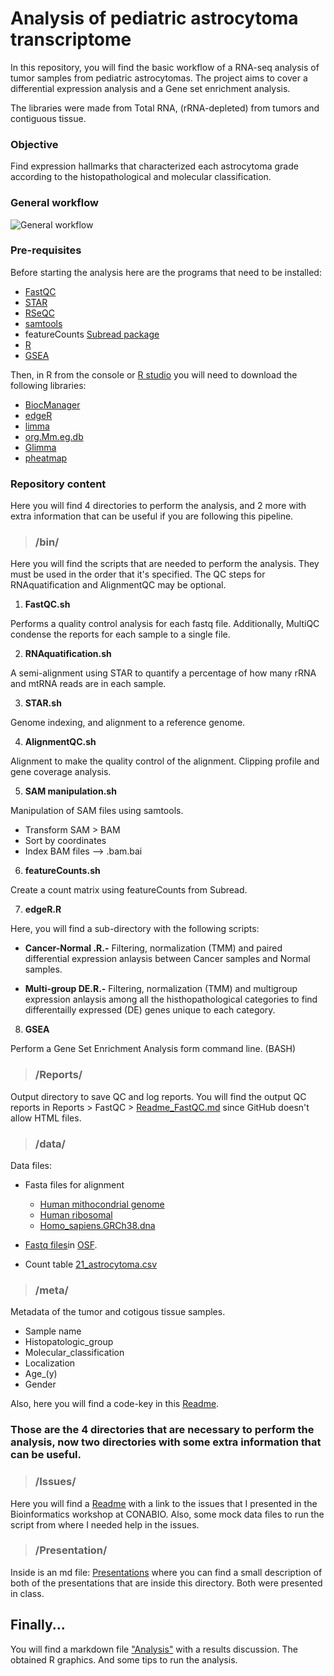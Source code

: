 # Analysis of pediatric astrocytoma transcriptome 

In this repository, you will find the basic workflow of a RNA-seq analysis of tumor samples from pediatric astrocytomas. The project aims to cover a differential expression analysis and a Gene set enrichment analysis. 

The libraries were made from Total RNA, (rRNA-depleted) from tumors and contiguous tissue. 


### Objective

Find expression hallmarks that characterized each astrocytoma grade according to the histopathological and molecular classification.

### General workflow
![General workflow](https://github.com/FernandaDiaz12/pediatric_astrocytoma/blob/master/Bulk%20work-flow.png)


### Pre-requisites 

Before starting the analysis here are the programs that need to be installed:

* [FastQC](https://www.bioinformatics.babraham.ac.uk/projects/fastqc/)
* [STAR](https://hbctraining.github.io/Intro-to-rnaseq-hpc-O2/lessons/03_alignment.html)
* [RSeQC](http://rseqc.sourceforge.net/)
* [samtools](http://www.htslib.org/)
* featureCounts [Subread package](http://subread.sourceforge.net/)
* [R](https://www.r-project.org/)
* [GSEA](http://software.broadinstitute.org/gsea/index.jsp)


Then, in R from the console or [R studio](https://rstudio.com/) you will need to download the following libraries:

* [BiocManager](https://cran.r-project.org/web/packages/BiocManager/vignettes/BiocManager.html)
* [edgeR](http://bioconductor.org/packages/release/bioc/html/edgeR.html)
* [limma](http://bioconductor.org/packages/release/bioc/html/limma.html)
* [org.Mm.eg.db](http://bioconductor.org/packages/release/data/annotation/html/org.Mm.eg.db.html)
* [Glimma](https://bioconductor.org/packages/release/bioc/html/Glimma.html)
* [pheatmap](https://www.rdocumentation.org/packages/pheatmap/versions/0.2/topics/pheatmap)



### Repository content 

Here you will find 4 directories to perform the analysis, and  2 more with extra information that can be useful if you are following this pipeline. 



>### /bin/
  
  Here you will find the scripts that are needed to perform the analysis. They must be used in the order that it's specified. The QC steps for RNAquatification and AlignmentQC may be optional.
  
   1. **FastQC.sh** 
  
  Performs a quality control analysis for each fastq file. Additionally, MultiQC condense the reports for each sample to a single file.
  
   2. **RNAquatification.sh** 
  
  A semi-alignment using STAR to quantify a percentage of how many rRNA and mtRNA reads are in each sample.
  
 
  3. **STAR.sh** 

Genome indexing, and alignment to a reference genome.

4. **AlignmentQC.sh** 

Alignment to make the quality control of the alignment. Clipping profile and gene coverage analysis.


5. **SAM manipulation.sh** 

Manipulation of SAM files using samtools. 

* Transform SAM > BAM 
* Sort by coordinates
* Index BAM files —> .bam.bai


6. **featureCounts.sh** 
  
Create a count matrix using featureCounts from Subread. 


7. **edgeR.R** 

Here, you will find a sub-directory with the following scripts: 

* **Cancer-Normal .R.-** Filtering, normalization (TMM) and paired differential expression anlaysis between Cancer samples and Normal samples.  

* **Multi-group DE.R.-** Filtering, normalization (TMM) and multigroup expression anlaysis among all the histhopathological categories to find differentailly expressed (DE) genes unique to each category. 


8. **GSEA** 

Perform a Gene Set Enrichment Analysis form command line. (BASH) 


>### /Reports/

Output directory to save QC and log reports. 
You will find the output QC reports in Reports > FastQC > [Readme_FastQC.md](https://github.com/FernandaDiaz12/pediatric_astrocytoma/blob/master/Reports/FastQC/Readme_FastQC.md) since GitHub doesn't allow HTML files. 


>### /data/

Data files:

* Fasta files for alignment
  * [Human mithocondrial genome](https://github.com/FernandaDiaz12/pediatric_astrocytoma/blob/master/data/Mithocondria.fa) 
  * [Human ribosomal](https://github.com/FernandaDiaz12/pediatric_astrocytoma/blob/master/data/Ribosomal.fa)
  * [Homo_sapiens.GRCh38.dna](https://github.com/FernandaDiaz12/pediatric_astrocytoma/edit/master/data/Reference%20genome.md)

* [Fastq files](https://osf.io/spmrq/?view_only=dfd16c89a6474e9f8a0299de1bbcde0a)in [OSF](https://osf.io/).

* Count table [21_astrocytoma.csv](https://github.com/FernandaDiaz12/pediatric_astrocytoma/blob/master/data/21_astrocytoma.csv)

>### /meta/

Metadata of the tumor and cotigous tissue samples. 

* Sample name
* Histopatologic_group
* Molecular_classification
* Localization
* Age_(y)
* Gender

Also, here you will find a code-key in this [Readme](https://github.com/FernandaDiaz12/pediatric_astrocytoma/blob/master/meta/Readme_meta.md). 


### Those are the 4 directories that are necessary to perform the analysis, now two directories with some extra information that can be useful. 


>### /Issues/

Here you will find a [Readme](https://github.com/FernandaDiaz12/pediatric_astrocytoma/blob/master/Issues/Readme_Issues.md) with a link to the issues that I presented in the Bioinformatics workshop at CONABIO. Also, some mock data files to run the script from where I needed help in the issues. 


>### /Presentation/

Inside is an md file: [Presentations](https://github.com/FernandaDiaz12/pediatric_astrocytoma/blob/master/Presentation/Presentation.md) where you can find a small description of both of the presentations that are inside this directory. Both were presented in class. 



## Finally... 


You will find a markdown file ["Analysis"](https://github.com/FernandaDiaz12/pediatric_astrocytoma/blob/master/Analysis.md) with a results discussion. The obtained R graphics. And some tips to run the analysis. 


